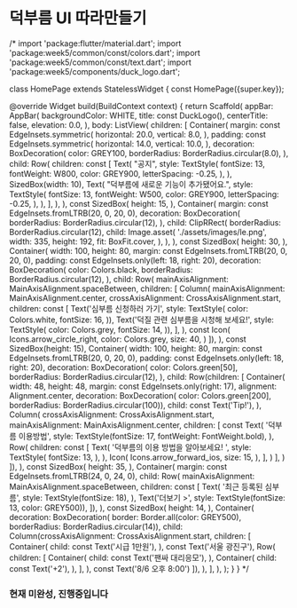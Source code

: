 # 덕부름 UI 따라만들기

/*
import 'package:flutter/material.dart';
import 'package:week5/common/const/colors.dart';
import 'package:week5/common/const/text.dart';
import 'package:week5/components/duck_logo.dart';

class HomePage extends StatelessWidget {
  const HomePage({super.key});

  @override
  Widget build(BuildContext context) {
    return Scaffold(
      appBar: AppBar(
        backgroundColor: WHITE,
        title: const DuckLogo(),
        centerTitle: false,
        elevation: 0.0,
      ),
      body: ListView(
        children: [
          Container(
            margin: const EdgeInsets.symmetric(
              horizontal: 20.0,
              vertical: 8.0,
            ),
            padding: const EdgeInsets.symmetric(
              horizontal: 14.0,
              vertical: 10.0,
            ),
            decoration: BoxDecoration(
              color: GREY100,
              borderRadius: BorderRadius.circular(8.0),
            ),
            child: Row(
              children: const [
                Text(
                  "공지",
                  style: TextStyle(
                    fontSize: 13,
                    fontWeight: W800,
                    color: GREY900,
                    letterSpacing: -0.25,
                  ),
                ),
                SizedBox(width: 10),
                Text(
                  "덕부름에 새로운 기능이 추가됐어요.",
                  style: TextStyle(
                    fontSize: 13,
                    fontWeight: W500,
                    color: GREY900,
                    letterSpacing: -0.25,
                  ),
                ),
              ],
            ),
          ),
          const SizedBox(
            height: 15,
          ),
          Container(
            margin: const EdgeInsets.fromLTRB(20, 0, 20, 0),
            decoration: BoxDecoration(
              borderRadius: BorderRadius.circular(12),
            ),
            child: ClipRRect(
              borderRadius: BorderRadius.circular(12),
              child: Image.asset(
                './assets/images/le.png',
                width: 335,
                height: 192,
                fit: BoxFit.cover,
              ),
            ),
          ),
          const SizedBox(
            height: 30,
          ),
          Container(
            width: 100,
            height: 80,
            margin: const EdgeInsets.fromLTRB(20, 0, 20, 0),
            padding: const EdgeInsets.only(left: 18, right: 20),
            decoration: BoxDecoration(
              color: Colors.black,
              borderRadius: BorderRadius.circular(12),
            ),
            child: Row(
                mainAxisAlignment: MainAxisAlignment.spaceBetween,
                children: [
                  Column(
                    mainAxisAlignment: MainAxisAlignment.center,
                    crossAxisAlignment: CrossAxisAlignment.start,
                    children: const [
                      Text('심부름 신청하러 가기',
                          style: TextStyle(
                            color: Colors.white,
                            fontSize: 16,
                          )),
                      Text('덕질 관련 심부름을 시청해 보세요!',
                          style: TextStyle(
                            color: Colors.grey,
                            fontSize: 14,
                          )),
                    ],
                  ),
                  const Icon(
                    Icons.arrow_circle_right,
                    color: Colors.grey,
                    size: 40,
                  )
                ]),
          ),
          const SizedBox(height: 15),
          Container(
            width: 100,
            height: 80,
            margin: const EdgeInsets.fromLTRB(20, 0, 20, 0),
            padding: const EdgeInsets.only(left: 18, right: 20),
            decoration: BoxDecoration(
              color: Colors.green[50],
              borderRadius: BorderRadius.circular(12),
            ),
            child: Row(children: [
              Container(
                width: 48,
                height: 48,
                margin: const EdgeInsets.only(right: 17),
                alignment: Alignment.center,
                decoration: BoxDecoration(
                    color: Colors.green[200],
                    borderRadius: BorderRadius.circular(100)),
                child: const Text('Tip!'),
              ),
              Column(
                crossAxisAlignment: CrossAxisAlignment.start,
                mainAxisAlignment: MainAxisAlignment.center,
                children: [
                  const Text(
                    '덕부름 이용방법',
                    style: TextStyle(fontSize: 17, fontWeight: FontWeight.bold),
                  ),
                  Row(
                    children: const [
                      Text(
                        '덕부름의 이용 방법을 알아보세요!  ',
                        style: TextStyle(
                          fontSize: 13,
                        ),
                      ),
                      Icon(
                        Icons.arrow_forward_ios,
                        size: 15,
                      ),
                    ],
                  )
                ],
              )
            ]),
          ),
          const SizedBox(
            height: 35,
          ),
          Container(
            margin: const EdgeInsets.fromLTRB(24, 0, 24, 0),
            child: Row(
                mainAxisAlignment: MainAxisAlignment.spaceBetween,
                children: const [
                  Text(
                    '최근 등록된 심부름',
                    style: TextStyle(fontSize: 18),
                  ),
                  Text('더보기 >', style: TextStyle(fontSize: 13, color: GREY500)),
                ]),
          ),
          const SizedBox(
            height: 14,
          ),
          Container(
            decoration: BoxDecoration(
                border: Border.all(color: GREY500),
                borderRadius: BorderRadius.circular(14)),
            child:
                Column(crossAxisAlignment: CrossAxisAlignment.start, children: [
              Container(
                child: const Text('시급 1만원'),
              ),
              const Text('서울 광진구'),
              Row(
                children: [
                  Container(
                    child: const Text('팬싸 대리응모'),
                  ),
                  Container(
                    child: const Text('+2'),
                  ),
                ],
              ),
              const Text('8/6 오후 8:00')
            ]),
          ),
        ],
      ),
    );
  }
}
*/
### 현재 미완성, 진행중입니다
